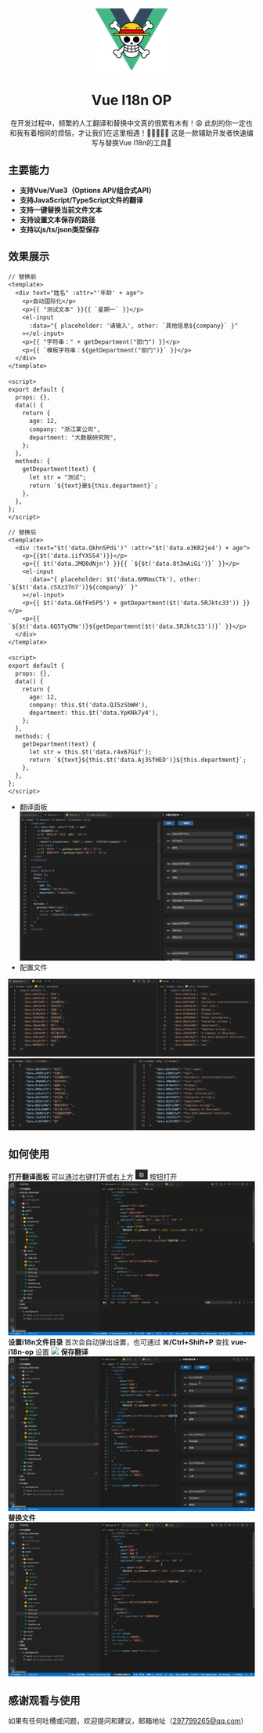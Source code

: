 
<center><img src="/assets/icon-vue-i18n-op.png" width="30%"></center>

 # <center> Vue I18n OP</center>

<center>
在开发过程中，频繁的人工翻译和替换中文真的很累有木有！😩
此刻的你一定也和我有着相同的烦恼，才让我们在这里相遇！👨🏻‍🤝‍👨🏼
这是一款辅助开发者快速编写与替换Vue I18n的工具🚀
</center>

## 主要能力

* **支持Vue/Vue3（Options API/组合式API）**
* **支持JavaScript/TypeScript文件的翻译**
* **支持一键替换当前文件文本**
* **支持设置文本保存的路径**
* **支持以js/ts/json类型保存**

## 效果展示

``` vue
// 替换前
<template>
  <div text="姓名" :attr="'年龄' + age">
    <p>自动国际化</p>
    <p>{{ "测试文本" }}{{ `星期一` }}</p>
    <el-input
      :data="{ placeholder: '请输入', other: `其他信息${company}` }"
    ></el-input>
    <p>{{ "字符串：" + getDepartment("部门") }}</p>
    <p>{{ `模板字符串：${getDepartment("部门")}` }}</p>
  </div>
</template>

<script>
export default {
  props: {},
  data() {
    return {
      age: 12,
      company: "浙江某公司",
      department: "大数据研究院",
    };
  },
  methods: {
    getDepartment(text) {
      let str = "测试";
      return `${text}是${this.department}`;
    },
  },
};
</script>

```
``` vue
// 替换后
<template>
  <div :text="$t('data.Qkhn5Pdi')" :attr="$t('data.e3KR2je4') + age">
    <p>{{$t('data.iifYXS54')}}</p>
    <p>{{ $t('data.JMQ8dNjn') }}{{ `${$t('data.8t3mAiGi')}` }}</p>
    <el-input
      :data="{ placeholder: $t('data.6MRmxCTk'), other: `${$t('data.cSXz37n7')}${company}` }"
    ></el-input>
    <p>{{ $t('data.G6fFm5P5') + getDepartment($t('data.5RJktc33')) }}</p>
    <p>{{ `${$t('data.6Q5TyCMm')}${getDepartment($t('data.5RJktc33'))}` }}</p>
  </div>
</template>

<script>
export default {
  props: {},
  data() {
    return {
      age: 12,
      company: this.$t('data.QJ5zSbWH'),
      department: this.$t('data.YpKNk7y4'),
    };
  },
  methods: {
    getDepartment(text) {
      let str = this.$t('data.r4x67Gif');
      return `${text}${this.$t('data.Aj3SfHED')}${this.department}`;
    },
  },
};
</script>
```
* 翻译面板
  <img src="/assets/open.png">
* 配置文件
<img src="/assets/js.png">
<img src="/assets/json.png">

## 如何使用
  **打开翻译面板**
  可以通过右键打开或右上方 <img src="/assets/icont.png" width="5%"> 按钮打开
![](assets/open.gif)
  **设置i18n文件目录**
  首次会自动弹出设置，也可通过 **⌘/Ctrl+Shift+P** 查找 **vue-i18n-op** 设置
![](assets/set.gif)
  **保存翻译**
![](assets/save.gif)
  **替换文件**
![](assets/replace.gif)

## 感谢观看与使用
如果有任何吐槽或问题，欢迎提问和建议，邮箱地址（[297799265@qq.com]()）